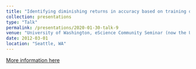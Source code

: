 ```yaml
---
title: "Identifying diminishing returns in accuracy based on training data set size"
collection: presentations
type: "Talk"
permalink: /presentations/2020-01-30-talk-9
venue: "University of Washington, eScience Community Seminar (now the UW Data Science Seminar)"
date: 2012-03-01
location: "Seattle, WA"
---
```


[More information here](https://escience.washington.edu/get-involved/escience-community-seminar/)
